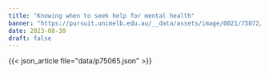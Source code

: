 ```yaml
---
title: "Knowing when to seek help for mental health"
banner: "https://pursuit.unimelb.edu.au/__data/assets/image/0021/75072/Knowing-when-to-seek-help-for-mental-health-_ea557f84-69bb-43fe-bbb0-1ffd7a7a7658.jpg"
date: 2023-08-30
draft: false
---
```


{{< json_article file="data/p75065.json" >}}